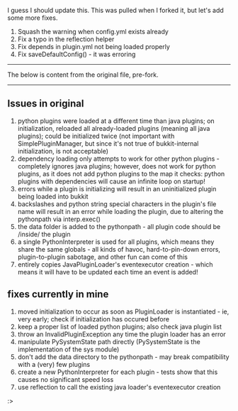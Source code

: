 I guess I should update this. This was pulled when I forked it, but let's add some more fixes.

1. Squash the warning when config.yml exists already
2. Fix a typo in the reflection helper
3. Fix depends in plugin.yml not being loaded properly
4. Fix saveDefaultConfig() - it was erroring

-----

The below is content from the original file, pre-fork.

-----

Issues in original
------------------

1. python plugins were loaded at a different time than java plugins;
   on initialization, reloaded all already-loaded plugins (meaning all java plugins);
   could be initialized twice (not important with SimplePluginManager, but since it's not true of bukkit-internal initialization, is not acceptable)
2. dependency loading only attempts to work for other python plugins - completely ignores java plugins;
   however, does not work for python plugins, as it does not add python plugins to the map it checks:
   python plugins with dependencies will cause an infinite loop on startup!
3. errors while a plugin is initializing will result in an uninitialized plugin being loaded into bukkit
4. backslashes and python string special characters in the plugin's file name will result in an error while loading the plugin,
   due to altering the pythonpath via interp.exec()
5. the data folder is added to the pythonpath - all plugin code should be /inside/ the plugin
6. a single PythonInterpreter is used for all plugins, which means they share the same globals - all kinds of havoc, hard-to-pin-down errors, plugin-to-plugin sabotage, and other fun can come of this
7. entirely copies JavaPluginLoader's eventexecutor creation - which means it will have to be updated each time an event is added!

fixes currently in mine
-----------------------

1. moved initialization to occur as soon as PluginLoader is instantiated - ie, very early;
   check if initialization has occured before
2. keep a proper list of loaded python plugins; also check java plugin list
3. throw an InvalidPluginException any time the plugin loader has an error
4. manipulate PySystemState path directly (PySystemState is the implementation of the sys module)
5. don't add the data directory to the pythonpath - may break compatibility with a (very) few plugins
6. create a new PythonInterpreter for each plugin - tests show that this causes no significant speed loss
7. use reflection to call the existing java loader's eventexecutor creation

:>
